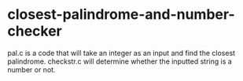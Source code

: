 # closest-palindrome-and-number-checker
pal.c is a code that will take an integer as an input and find the closest palindrome.
checkstr.c will determine whether the inputted string is a number or not.
